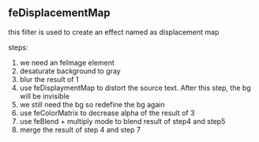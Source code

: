 ## feDisplacementMap

this filter is used to create an effect named as displacement map

steps:

1. we need an feImage element
2. desaturate background to gray
3. blur the result of 1
4. use feDisplaymentMap to distort the source text. After this step, the bg will be invisible
5. we still need the bg so redefine the bg again
6. use feColorMatrix to decrease alpha of the result of 3
7. use feBlend + multiply mode to blend result of step4 and step5
8. merge the result of step 4 and step 7

